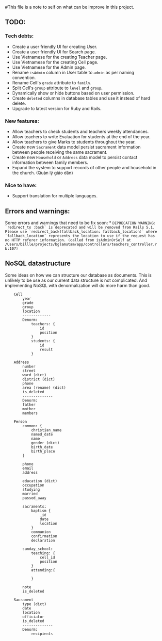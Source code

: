 #This file is a note to self on what can be improve in this project.

## TODO:
### Tech debts:
* Create a user friendly UI for creating User.
* Create a user friendly UI for Search page.
* Use Vietnamese for the creating Teacher page.
* Use Vietnamese for the creating Cell page.
* Use Vietnamese for the Admin page.
* Rename ```isAdmin``` column in User table to ```admin``` as per naming convention.
* Rename Cell's ```grade``` attribute to ```family```.
* Split Cell's ```group``` attribute to ```level``` and ```group```.
* Dynamically show or hide buttons based on user permission.
* Create ```deleted``` columns in database tables and use it instead of hard delete.
* Upgrade to latest version for Ruby and Rails.
### New features:
* Allow teachers to check students and teachers weekly attendances.
* Allow teachers to write Evaluation for students at the end of the year.
* Allow teachers to give Marks to students throughout the year.
* Create new ```Sacrament``` data model persist sacrament information between people receiving the same sacrament.
* Create new ```Household``` or ```Address``` data model to persist contact information between family members.
* Expand the system to support records of other people and household in the church. (Quản lý giáo dân) 
### Nice to have:
* Support translation for multiple languages.

## Errors and warnings:
Some errors and warnings that need to be fix soon:
* 
    ```
    DEPRECATION WARNING: `redirect_to :back` is deprecated and will be removed from Rails 5.1. Please use `redirect_back(fallback_location: fallback_location)` where `fallback_location` represents the location to use if the request has no HTTP referer information. (called from isAdminOrSelf at /Users/billle/projects/bglamutam/app/controllers/teachers_controller.rb:107)
    ```

## NoSQL datastructure
Some ideas on how we can structure our database as documents. 
This is unlikely to be use as our current data structure is not complicated.
And implementing NoSQL with denormalization will do more harm than good.
```
    Cell
        year
        grade
        group
        location
        -------------
        Denorm:
            teachers: {
                id
                position
            }
            students: {
                id
                result
            }

    Address
        number
        street
        ward (dict)
        district (dict)
        phone
        area (rename) (dict)
        is_deleted
        --------------
        Denorm:
        father
        mother
        members

    Person
        common: {
            christian_name 
            named_date
            name
            gender (dict)
            birth_date
            birth_place
        }

        phone
        email
        address 
        
        education (dict)
        occupation 
        studying
        married
        passed_away

        sacraments:
            baptism {
                _id 
                date
                location
            }
            communion
            confirmation
            declaration

        sunday_school:
            teaching: {
                cell_id 
                position
            }
            attending:{
                
            }

        note
        is_deleted

    Sacrament
        type (dict)
        date
        location
        officiator
        is_deleted
        --------------
        Denorm:
            recipients
```